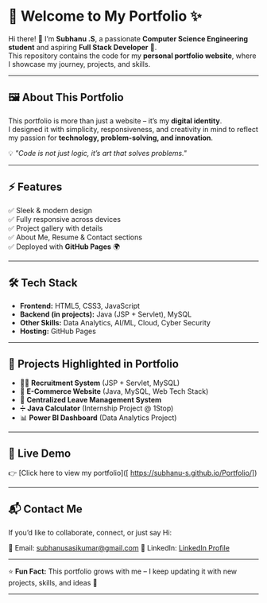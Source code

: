 # 🌈 Welcome to My Portfolio ✨  

Hi there! 👋 I’m **Subhanu .S**, a passionate **Computer Science Engineering student** and aspiring **Full Stack Developer** 🚀.  
This repository contains the code for my **personal portfolio website**, where I showcase my journey, projects, and skills.  

---

## 🖼️ About This Portfolio  
This portfolio is more than just a website – it’s my **digital identity**.  
I designed it with simplicity, responsiveness, and creativity in mind to reflect my passion for **technology, problem-solving, and innovation**.  

💡 *"Code is not just logic, it’s art that solves problems."*  

---

## ⚡ Features  
✅ Sleek & modern design  
✅ Fully responsive across devices  
✅ Project gallery with details  
✅ About Me, Resume & Contact sections  
✅ Deployed with **GitHub Pages** 🌍  

---

## 🛠️ Tech Stack  
- **Frontend:** HTML5, CSS3, JavaScript  
- **Backend (in projects):** Java (JSP + Servlet), MySQL  
- **Other Skills:** Data Analytics, AI/ML, Cloud, Cyber Security  
- **Hosting:** GitHub Pages  

---

## 📂 Projects Highlighted in Portfolio  
- 🧑‍💼 **Recruitment System** (JSP + Servlet, MySQL)  
- 🛒 **E-Commerce Website** (Java, MySQL, Web Tech Stack)  
- 🏫 **Centralized Leave Management System**  
- ➗ **Java Calculator** (Internship Project @ 1Stop)  
- 📊 **Power BI Dashboard** (Data Analytics Project)  

---

## 🎯 Live Demo  
👉 [Click here to view my portfolio]([ https://subhanu-s.github.io/Portfolio/])  

---

## 📬 Contact Me  
If you’d like to collaborate, connect, or just say Hi:  

📧 Email: subhanusasikumar@gmail.com 
💼 LinkedIn: [LinkedIn Profile](www.linkedin.com/in/subhanu-sasikumar-949507301)  

---

⭐ **Fun Fact:** This portfolio grows with me – I keep updating it with new projects, skills, and ideas 🌟  

---
